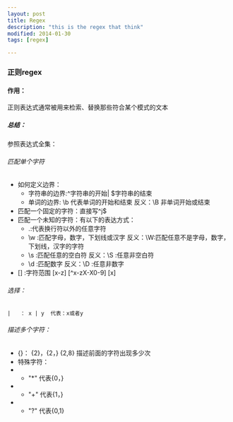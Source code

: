 ```yaml
---
layout: post
title: Regex
description: "this is the regex that think"
modified: 2014-01-30
tags: [regex]

---
```

### 正则regex
#### 作用： 
正则表达式通常被用来检索、替换那些符合某个模式的文本
##### 总结：
参照表达式全集：
###### 匹配单个字符
*	如何定义边界：
    *	字符串的边界:^字符串的开始| $字符串的结束
    *	单词的边界:	\b 代表单词的开始和结束           反义：\B 非单词开始或结束
*	匹配一个固定的字符：直接写^j$
*	匹配一个未知的字符：有以下的表达方式：
	*	.:代表换行符以外的任意字符                   
    *	\w :匹配字母，数字，下划线或汉字 反义：\W:匹配任意不是字母，数字，下划线，汉字的字符
    *	\s  :匹配任意的空白符  反义：\S :任意非空白符
    * 	\d  :匹配数字    反义：\D :任意非数字
* 	[]    :字符范围        [x-z]  [^x-zX-X0-9] [x]
###### 选择：
	|   ： x | y  代表：x或者y    
###### 描述多个字符：
*	{}： {2}，{2，}  {2,8}  描述前面的字符出现多少次
*	特殊字符： 
*	*	"*"  代表{0，}
*	*	"+"  代表{1，}
*	*	"?"  代表{0,1}
